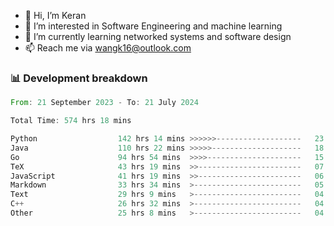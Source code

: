 - 👋 Hi, I’m Keran
- 👀 I’m interested in Software Engineering and machine learning
- 🌱 I’m currently learning networked systems and software design
- 📫 Reach me via wangk16@outlook.com


###  📊 Development breakdown
<!--START_SECTION:waka-->

```rust
From: 21 September 2023 - To: 21 July 2024

Total Time: 574 hrs 18 mins

Python                  142 hrs 14 mins >>>>>>-------------------   23.73 %
Java                    110 hrs 22 mins >>>>>--------------------   18.41 %
Go                      94 hrs 54 mins  >>>>---------------------   15.83 %
TeX                     43 hrs 19 mins  >>-----------------------   07.23 %
JavaScript              41 hrs 19 mins  >>-----------------------   06.89 %
Markdown                33 hrs 34 mins  >------------------------   05.60 %
Text                    29 hrs 9 mins   >------------------------   04.87 %
C++                     26 hrs 32 mins  >------------------------   04.43 %
Other                   25 hrs 8 mins   >------------------------   04.19 %
```

<!--END_SECTION:waka-->

<!---
keran-w/keran-w is a ✨ special ✨ repository because its `README.md` (this file) appears on your GitHub profile.
You can click the Preview link to take a look at your changes.
--->
